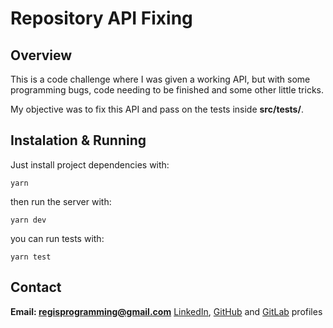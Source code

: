 # Repository API Fixing
  
## Overview 
 This is a code challenge where I was given a working API, but with some programming bugs, code needing to be finished and some other little tricks.

 My objective was to fix this API and pass on the tests inside **src/__tests__/**.

## Instalation & Running
Just install project dependencies with:
```shell
yarn
```

then run the server with:
```shell
yarn dev
```

you can run tests with:
```shell
yarn test
```

## Contact
**Email: regisprogramming@gmail.com**
[LinkedIn](https://www.linkedin.com/in/regissfaria/), [GitHub](https://github.com/regisfaria) and [GitLab](https://gitlab.com/regisfaria) profiles


